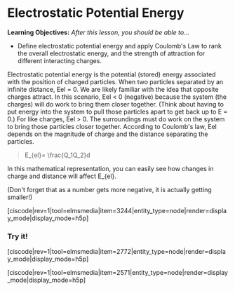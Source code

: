 # Electrostatic Potential Energy

**Learning Objectives:** _After this lesson, you should be able to…_

* Define electrostatic potential energy and apply Coulomb's Law to rank the overall electrostatic energy, and the strength of attraction for different interacting charges.


Electrostatic potential energy is the potential (stored) energy associated with the position of charged particles. When two particles separated by an infinite distance, Eel = 0.  We are likely familiar with the idea that opposite charges attract. In this scenario, Eel < 0 (negative) because the system (the charges) will do work to bring them closer together.  (Think about having to put energy into the system to pull those particles apart to get back up to E = 0.)  For like charges, Eel > 0.  The surroundings must do work on the system to bring those particles closer together.
According to Coulomb's law, Eel depends on the magnitude of charge and the distance separating the particles. 

> <lrn-math inline>E_{el}= \frac{Q_1Q_2}d</lrn-math>

In this mathematical representation, you can easily see how changes in charge and distance will affect <lrn-math inline>E_{el}</lrn-math>. 

<lrndesign-sidenote label="Instructor Note" icon="bookmark" bg-color="#c2e5f2">
  (Don't forget that as a number gets more negative, it is actually getting smaller!)
</lrndesign-sidenote>

[ciscode|rev=1|tool=elmsmedia|item=3244|entity_type=node|render=display_mode|display_mode=h5p]

### Try it!

[ciscode|rev=1|tool=elmsmedia|item=2772|entity_type=node|render=display_mode|display_mode=h5p]

[ciscode|rev=1|tool=elmsmedia|item=2571|entity_type=node|render=display_mode|display_mode=h5p]

<houck-math> </houck-math>


